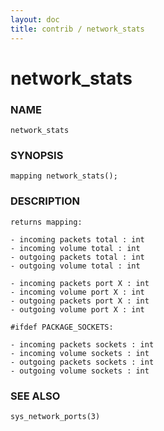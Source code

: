 ```yaml
---
layout: doc
title: contrib / network_stats
---
```

# network_stats

### NAME

    network_stats

### SYNOPSIS

    mapping network_stats();

### DESCRIPTION

    returns mapping:

    - incoming packets total : int
    - incoming volume total : int
    - outgoing packets total : int
    - outgoing volume total : int

    - incoming packets port X : int
    - incoming volume port X : int
    - outgoing packets port X : int
    - outgoing volume port X : int

    #ifdef PACKAGE_SOCKETS:

    - incoming packets sockets : int
    - incoming volume sockets : int
    - outgoing packets sockets : int
    - outgoing volume sockets : int

### SEE ALSO

    sys_network_ports(3)

